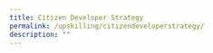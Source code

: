 ```yaml
---
title: Citizen Developer Strategy
permalink: /upskilling/citizendeveloperstrategy/
description: ""
---
```

